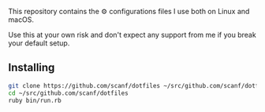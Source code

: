 This repository contains the ⚙️ configurations files I use both on Linux and
macOS.

Use this at your own risk and don't expect any support from me if you break
your default setup.

## Installing

```sh
git clone https://github.com/scanf/dotfiles ~/src/github.com/scanf/dotfiles
cd ~/src/github.com/scanf/dotfiles
ruby bin/run.rb
```
